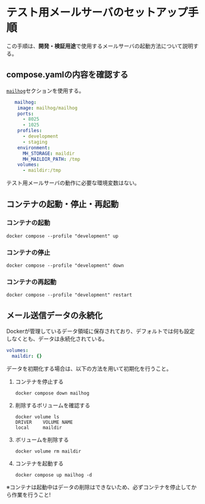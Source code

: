 # テスト用メールサーバのセットアップ手順
この手順は、**開発・検証用途**で使用するメールサーバの起動方法について説明する。

## compose.yamlの内容を確認する

[`mailhog`](/compose.yaml)セクションを使用する。
 
```yaml
   mailhog:
    image: mailhog/mailhog
    ports:
      - 8025
      - 1025
    profiles:
      - development
      - staging
    environment:
      MH_STORAGE: maildir
      MH_MAILDIR_PATH: /tmp
    volumes:
      - maildir:/tmp
```

テスト用メールサーバの動作に必要な環境変数はない。

## コンテナの起動・停止・再起動

### コンテナの起動
```
docker compose --profile "development" up
```

### コンテナの停止
```
docker compose --profile "development" down
```

### コンテナの再起動
```
docker compose --profile "development" restart
```

## メール送信データの永続化
Dockerが管理しているデータ領域に保存されており、デフォルトでは何も設定しなくとも、データは永続化されている。

```yaml
volumes:
  maildir: {}
```

データを初期化する場合は、以下の方法を用いて初期化を行うこと。

1. コンテナを停止する
   ```
   docker compose down mailhog
   ```
2. 削除するボリュームを確認する
   ```
   docker volume ls
   DRIVER    VOLUME NAME
   local     maildir
   ```
3. ボリュームを削除する
   ```
   docker volume rm maildir
   ```
4. コンテナを起動する
   ```
   docker compose up mailhog -d
   ```

※コンテナは起動中はデータの削除はできないため、必ずコンテナを停止してから作業を行うこと!
